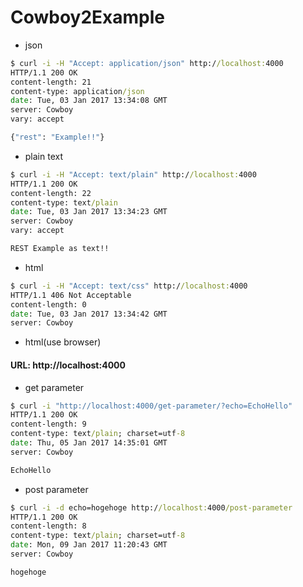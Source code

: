 # Cowboy2Example

- json

```cmd
$ curl -i -H "Accept: application/json" http://localhost:4000
HTTP/1.1 200 OK
content-length: 21
content-type: application/json
date: Tue, 03 Jan 2017 13:34:08 GMT
server: Cowboy
vary: accept

{"rest": "Example!!"}
```

- plain text

```cmd
$ curl -i -H "Accept: text/plain" http://localhost:4000
HTTP/1.1 200 OK
content-length: 22
content-type: text/plain
date: Tue, 03 Jan 2017 13:34:23 GMT
server: Cowboy
vary: accept

REST Example as text!!
```

- html

```cmd
$ curl -i -H "Accept: text/css" http://localhost:4000
HTTP/1.1 406 Not Acceptable
content-length: 0
date: Tue, 03 Jan 2017 13:34:42 GMT
server: Cowboy
```

- html(use browser)

#### URL: http://localhost:4000

- get parameter

```cmd
$ curl -i "http://localhost:4000/get-parameter/?echo=EchoHello"
HTTP/1.1 200 OK
content-length: 9
content-type: text/plain; charset=utf-8
date: Thu, 05 Jan 2017 14:35:01 GMT
server: Cowboy

EchoHello
```

- post parameter

```cmd
$ curl -i -d echo=hogehoge http://localhost:4000/post-parameter
HTTP/1.1 200 OK
content-length: 8
content-type: text/plain; charset=utf-8
date: Mon, 09 Jan 2017 11:20:43 GMT
server: Cowboy

hogehoge
```
